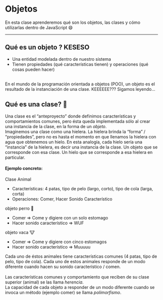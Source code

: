 # Objetos
En esta clase aprenderemos qué son los objetos, las clases y cómo utilizarlas dentro de JavaScript 😄 

---

## Qué es un objeto ? KESESO

* Una entidad modelada dentro de nuestro sistema
* Tienen propiedades (qué características tienen) y operaciones (qué cosas pueden hacer)
<br/>
En el mundo de la programación orientada a objetos (POO), un objeto es el resultado de la instanciación de una clase.  KEEEEEE??? Sigamos leyendo…

## Qué es una clase? 🤔
Una clase es el “anteproyecto” donde definimos características y comportamientos comunes, pero ésta queda implementada sólo al crear una instancia de la clase, en la forma de un *objeto*. 
<br/>
Imaginemos una clase como una hielera. La hielera brinda la “forma” / “propiedades”, pero no es hasta el momento en que llenamos la hielera con agua que obtenemos un hielo.
En esta analogía, cada hielo sería una “instancia” de la hielera, es decir una instancia de la clase. Un objeto que se corresponde con esa clase. Un hielo que se corresponde a esa hielera en particular.

#### Ejemplo concreto:

Clase Animal
* Características: 4 patas, tipo de pelo (largo, corto), tipo de cola (larga, corta)
* Operaciones:  Comer,  Hacer Sonido Característico

objeto perro 🐶
* Comer =>  Come y digiere con un solo estomago
* Hacer sonido característico => WUF

objeto vaca 🐮
* Comer => Come y digiere con cinco estomagos
* Hacer sonido característico => Muuuuu

Cada uno de éstos animales tiene características comunes (4 patas, tipo de pelo, tipo de cola).
Cada uno de estos animales responde de un modo diferente cuando hacen su sonido característico / comen. 
<br/><br/>
Las características comunes y comportamiento que reciben de su clase superior (animal) se las llama *herencia*.
<br/>
La capacidad de cada objeto a responder de un modo diferente cuando se invoca un método (ejemplo comer) se llama *polimorfismo*.


